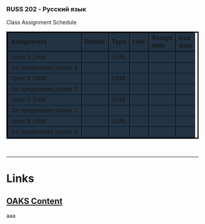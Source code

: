 <style>
table {
  border: 3px solid #000;
}
tr {
  border-bottom: 2px solid #123;
  background: #234
}
tr:first-child {
  border-bottom: 4px solid #123;
  font-weight:bold;
}
td {
  border-left: 1px solid #000;
}
</style>

### RUSS 202 - Русский язык

Class Assignment Schedule

<table>
  <tr>
    <td>Assignment</td> 
    <td>Details</td> <!--Description of the assignment-->
    <td>Type</td> <!--HW/Lab/Quiz/Test/NCL/Other-->
    <td>Link</td> <!--Link to file & type of file-->
    <td>Assign<br/>date</td>
    <td>Due<br/>date</td>
  </tr>
  <tr>
    <td>Урок 3 SAM</td> 
    <td></td>
    <td>SAM</td>
    <td></td>
    <td></td>
    <td></td>
  </tr>
  <tr>
    <td>За пределами урока 1</td> 
    <td></td>
    <td></td>
    <td></td>
    <td></td>
    <td></td>
  </tr>
  <tr>
    <td>Урок 4 SAM</td> 
    <td></td>
    <td>SAM</td>
    <td></td>
    <td></td>
    <td></td>
  </tr>
  <tr>
    <td>За пределами урока 1</td> 
    <td></td>
    <td></td>
    <td></td>
    <td></td>
    <td></td>
  </tr>
  <tr>
    <td>Урок 5 SAM</td> 
    <td></td>
    <td>SAM</td>
    <td></td>
    <td></td>
    <td></td>
  </tr>
  <tr>
    <td>За пределами урока 1</td> 
    <td></td>
    <td></td>
    <td></td>
    <td></td>
    <td></td>
  </tr>
  <tr>
    <td>Урок 6 SAM</td> 
    <td></td>
    <td>SAM</td>
    <td></td>
    <td></td>
    <td></td>
  </tr>
  <tr>
    <td>За пределами урока 1</td> 
    <td></td>
    <td></td>
    <td></td>
    <td></td>
    <td></td>
  </tr>
</table>

<br/>

---

# Links

## [OAKS Content](https://cofc.brightspace.com/d2l/le/content/229058/Home?itemIdentifier=TOC)

aaa